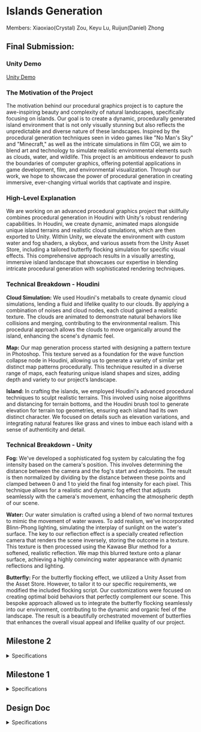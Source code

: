 # Islands Generation

Members: Xiaoxiao(Crystal) Zou, Keyu Lu, Ruijun(Daniel) Zhong

## Final Submission: 
### Unity Demo
[Unity Demo](https://www.youtube.com/watch?v=N-EKHWHQJ0c)

### The Motivation of the Project
The motivation behind our procedural graphics project is to capture the awe-inspiring beauty and complexity of natural landscapes, specifically focusing on islands. Our goal is to create a dynamic, procedurally generated island environment that is not only visually stunning but also reflects the unpredictable and diverse nature of these landscapes. Inspired by the procedural generation techniques seen in video games like "No Man's Sky" and "Minecraft," as well as the intricate simulations in film CGI, we aim to blend art and technology to simulate realistic environmental elements such as clouds, water, and wildlife. This project is an ambitious endeavor to push the boundaries of computer graphics, offering potential applications in game development, film, and environmental visualization. Through our work, we hope to showcase the power of procedural generation in creating immersive, ever-changing virtual worlds that captivate and inspire.

### High-Level Explanation
We are working on an advanced procedural graphics project that skillfully combines procedural generation in Houdini with Unity's robust rendering capabilities. In Houdini, we create dynamic, animated maps alongside unique island terrains and realistic cloud simulations, which are then exported to Unity. Within Unity, we elevate the environment with custom water and fog shaders, a skybox, and various assets from the Unity Asset Store, including a tailored butterfly flocking simulation for specific visual effects. This comprehensive approach results in a visually arresting, immersive island landscape that showcases our expertise in blending intricate procedural generation with sophisticated rendering techniques.

### Technical Breakdown - Houdini

**Cloud Simulation:** We used Houdini's metaballs to create dynamic cloud simulations, lending a fluid and lifelike quality to our clouds. By applying a combination of noises and cloud nodes, each cloud gained a realistic texture. The clouds are animated to demonstrate natural behaviors like collisions and merging, contributing to the environmental realism. This procedural approach allows the clouds to move organically around the island, enhancing the scene's dynamic feel.

**Map:** Our map generation process started with designing a pattern texture in Photoshop. This texture served as a foundation for the wave function collapse node in Houdini, allowing us to generate a variety of similar yet distinct map patterns procedurally. This technique resulted in a diverse range of maps, each featuring unique island shapes and sizes, adding depth and variety to our project’s landscape.

**Island:** In crafting the islands, we employed Houdini's advanced procedural techniques to sculpt realistic terrains. This involved using noise algorithms and distancing for terrain bottoms, and the Houdini brush tool to generate elevation for terrain top geometries, ensuring each island had its own distinct character. We focused on details such as elevation variations,  and integrating natural features like grass and vines to imbue each island with a sense of authenticity and detail.


### Technical Breakdown - Unity

**Fog:** We've developed a sophisticated fog system by calculating the fog intensity based on the camera's position. This involves determining the distance between the camera and the fog's start and endpoints. The result is then normalized by dividing by the distance between these points and clamped between 0 and 1 to yield the final fog intensity for each pixel. This technique allows for a realistic and dynamic fog effect that adjusts seamlessly with the camera's movement, enhancing the atmospheric depth of our scene.

**Water:** Our water simulation is crafted using a blend of two normal textures to mimic the movement of water waves. To add realism, we've incorporated Blinn-Phong lighting, simulating the interplay of sunlight on the water's surface. The key to our reflection effect is a specially created reflection camera that renders the scene inversely, storing the outcome in a texture. This texture is then processed using the Kawase Blur method for a softened, realistic reflection. We map this blurred texture onto a planar surface, achieving a highly convincing water appearance with dynamic reflections and lighting.

**Butterfly:** For the butterfly flocking effect, we utilized a Unity Asset from the Asset Store. However, to tailor it to our specific requirements, we modified the included flocking script. Our customizations were focused on creating optimal boid behaviors that perfectly complement our scene. This bespoke approach allowed us to integrate the butterfly flocking seamlessly into our environment, contributing to the dynamic and organic feel of the landscape. The result is a beautifully orchestrated movement of butterflies that enhances the overall visual appeal and lifelike quality of our project.


## Milestone 2
<details>
  <summary> Specifications </summary>
  
  ## Milestone 2 Progress Report

  ### Rendered Effect:
  ![](https://github.com/Cryszzz/final-project/blob/main/images/Milestone2_Render1.jpg)

### Integration and Optimization

The second milestone in our project marked significant progress, building on the foundational work accomplished in Milestone 1. Our focus was on merging the individual elements - the island, the cloud, and the island map - into a cohesive and visually stunning environment. 

Key developments included the procedural generation of islands based on the map created in Milestone 1. This step was crucial in bringing a sense of realism and diversity to the island shapes and formations. The clouds, were also procedurally generated, adding an additional layer of depth and realism to the environment. We also modified the cloud density and incorporating lighting effects to enhance the visual impact.

However, we encountered a challenge with Houdini's long loading times, likely due to the complexity of our objects. To address this, we made the tough decision to remove certain elements, such as vines and grass on the islands, to facilitate smoother rendering. This optimization was necessary to maintain the project's momentum and ensure that we could effectively integrate and render the merged elements. We will try to tackle this limitation in for the final project presentation.

### Exploration and Planning for Advanced Features

In addition to the integration work, we explored additional features to enrich our environment. We looked into Houdini plugins for Unity, which could potentially offer new avenues for integrating our procedural elements into a more interactive platform. Furthermore, we are planning to incorporate a bird flocking Unity asset into our current procedural island setup. This addition is expected to add a dynamic and lifelike element to our islands, enhancing the overall immersive experience.

### Reflection and Future Directions

This milestone was not only about technical advancement but also about learning to balance ambition with feasibility. The removal of certain elements, while a compromise, taught us the importance of flexibility and adaptability in complex projects. As we move forward, our focus will be on polishing these integrated elements and ensuring seamless functionality within Unity for our final demonstration.

Our journey continues with the shared goal of creating a visually captivating procedural island environment and we are excited to see how our project evolves in the next phase.
  
  </details>

## Milestone 1

<details>
  <summary> Specifications </summary>
  
  ## Island Object Generation (Crystal Zou)
  ### Objective:
  The primary goal of Milestone 1 was to craft a realistic and visually captivating island environment in Houdini. This involved a series of intricate procedures aimed at simulating natural terrain and elements.
  Below is the rendered image of the island with vines: 
  ![Milestone1 Island with vines](https://github.com/Cryszzz/final-project/blob/main/images/Island%20Houdini.png)
  
  ### Implementation:
  The journey began with the creation of the main island. Here, I employed node point jitter to shape the terrain, followed by a refinement of node displays for enhanced visualization. To bring the main island to fruition, I employed a color gradient, utilizing it to drive mesh displacement, thereby laying down a foundation for the subsequent stages.

  The process then moved to the construction of a Druid Stone Circle, a task that allowed me to delve into the Houdini boolean tools. These tools facilitated complex operations including carving and merging geometries. The placement of the stones was achieved through the strategic use of a copy stamp node, pivotal for imparting a randomized yet coherent appearance to each stone. This phase included the arrangement of stones in a grid circle pattern, crafting a basic stone box shape, and applying boolean operations. The process was further refined by subdividing nodes, adjusting transform modes, adding surface noise, and incorporating elements of randomness to infuse the circle with a touch of authenticity and depth.

  Next, I focused on crafting a small stone wall that would gracefully trace along a curve.The key step in this process was the alignment of the normals with the curve, ensuring a natural flow and contouring of the wall. I achieved the desired randomization through the strategic use of a Group Expression node, complemented by a series of adjustments in the viewport, curve type modifications, segment length fine-tuning, jitter settings optimization, and precise definition of curve tangents. The culmination of these efforts was a stone wall that was not only randomized in its placement but also perfectly attuned to the island's topography.

  The final task in this milestone was the creation of vines. Initially, I experimented with a scatter node and a foreach loop, seeking a method that offered precise control and intricate detailing. However, encountering challenges with this approach, I transitioned to a hair simulation method, which proved to be a more effective and efficient solution. This successful implementation, however, is not the end of the journey. I am committed to revisiting and refining the initial foreach loop method, aiming to further perfect this technique in future project iterations for more realistic effect.

  ## Cloud Simulation (Keyu Lu)
  ### Objective:
  The primary objective of this milestone was to develop a dynamic cloud simulation that realistically mimics the movement, merging, and interaction of clouds in a natural environment.
  
  ### Approach and Technologies Used:
  To achieve this, I employed  Houdini metaball to simulate the dynamic behavior of clouds. This method allowed for the creation of clouds that not only move fluidly but also interact with each other in a natural way, such as merging or bouncing off each other.
  
  ### Fine-Tuning Details:
  **Mountain Noise Integration**: To add a touch of realism, I incorporated mountain noise node. This addition helps in simulating how clouds interact with mountainous terrain, effectively changing their shape and movement patterns.
  **Cloud Noise Enhancement**: To further refine the cloud's appearance, I added Houdini cloud noise. This ensures that each cloud has a unique, lifelike texture, enhancing the overall visual appeal.
  
  ### Demonstration and Insights:
  To showcase the results of this milestone, a demo video is provided below. The video highlights the dynamic cloud simulation in action, showcasing the realistic movement and interactions of the clouds. It offers a glimpse into the intricate details and the level of realism achieved through the combination of metaballs, noise algorithms, and Houdini's advanced capabilities.

  **Click on the Image below to checkout the demo video, or [watch it here](https://vimeo.com/884540553):** 
  [![Cloud Simulation Demo](https://github.com/Cryszzz/final-project/blob/main/566%20Milestone%201%20Cloud.jpeg)](https://vimeo.com/884540553)

  # Island Map Generation (Ruijun(Daniel) Zhong)
  ### Objective:
  The objective is to create a randomly generated map with unique island shapes and sizes, utilizing the wave function collapse method. The core concept is to generate a map pattern where each island's characteristics are determined by the underlying pattern.
  ![](./images/milestone1_demo_daniel2.png)
  ![](./images/milestone1_demo_daniel3.png)
  ### implementation:
  To begin, I crafted a pattern texture in Photoshop, meticulously arranging pixels to simulate a distinct pattern. This custom pattern serves as the foundation for the map generation process. The map generation leverages the wave function collapse node, which uses the created pattern as a base to spawn a diverse range of island shapes and sizes using following information & algorithm:
  * Area Calculation: The area of the grid cell is determined.
  * Radius Computation: Using the area, the radius for a torus that fits this area is calculated.
  * Center Positioning: The center of the grid cell is computed by averaging the positions of the cell's points.
  * Island Spawn: Create new primitives from the second input and position to the center. Calculate the size and characteristics based on grid area and radius.
  ![](./images/milestone1_demo_daniel.png)
  ![](./images/milestone1_demo_daniel1.png)

</details>

## Design Doc

<details>
  <summary> Specifications </summary>
  
  ## Introduction:

  Our project is motivated by the grandeur and ever-changing nature of landscapes, particularly those shaped by the elemental forces of nature such as islands. By procedurally generating islands, we aim to encapsulate the beauty of randomness and the complexity of natural phenomena. 

  ## Goal:

  We intend to achieve a robust procedural island generator system that is dynamic, visually appealing, and varied. Our system will not only generate islands but also simulate accompanying environmental elements like clouds, wave patterns, and ecological aspects like birds. This system could serve as a powerful tool for game development, film, and environmental simulation.

  ## Inspiration/reference: 

  We are inspired by the procedural generation techniques used in game development, such as those seen in "No Man's Sky" and "Minecraft," as well as the rich, complex simulations found in film CGI. We wish that we can create this realistic and visually stunning environment for our audiences. 

  ![](./images/image0.png)
  ![](./images/image1.png)
  ![](./images/image2.png)

  ## Features:
  - Cloud simulation
  - Floating + Animated islands
  - Lighting Effect 
  - Advanced features
      - Port it to Unity for rendering
      - Birds flying around islands
      - Waterfall and lakes on islands

  ## Timeline:

  - Milestone 1 (11/15 7 days): 
      - Main Features working individually on houdini
      - cloud (Keyu)
      - island (Crystal)
      - map (Daniel)
  - Milestone 2 (11/27 12 days):
      - Merge three main features on houdini (Crystal)
      - Lighting effect (Keyu)
      - Birds implmentation in Unity (Daniel)
  - Milestone 3 (12/5 8 days):
      - Polish (Together)
      - Merge everything in Unity for demo (Together)
  ## Techniques:

  We will do our islands generations on Houdini 
  - Map Generation:
    - Wave Function Collapse(Labs WFC Initalize Grid in Houdini)
  - Individual Island Generation:
    - Vines (hair simulation)
    - Water/ Waterfall(fluid particle simulation)
  - Cloud:
    - VBD node 
  - Birds:
    - Flocking system 
    - birds animation

</details>

